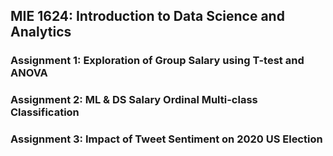 ## MIE 1624: Introduction to Data Science and Analytics
### Assignment 1: Exploration of Group Salary using T-test and ANOVA 
### Assignment 2: ML & DS Salary Ordinal Multi-class Classification
### Assignment 3: Impact of Tweet Sentiment on 2020 US Election  
